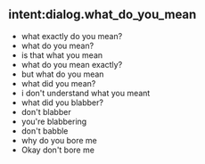 ## intent:dialog.what_do_you_mean
- what exactly do you mean?
- what do you mean? 
- is that what you mean
- what do you mean exactly?
- but what do you mean
- what did you mean?
- i don't understand what you meant
- what did you blabber?
- don't blabber
- you're blabbering
- don't babble 
- why do you bore me
- Okay don't bore me